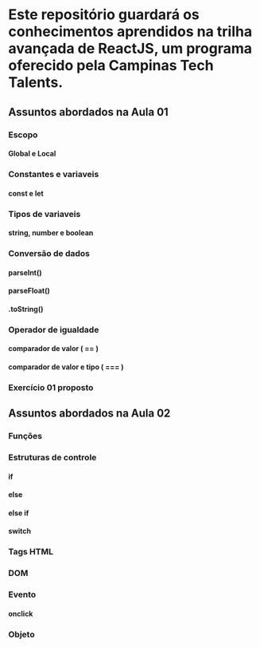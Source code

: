 # Este repositório guardará os conhecimentos aprendidos na trilha avançada de ReactJS, um programa oferecido pela Campinas Tech Talents.

## Assuntos abordados na Aula 01

### Escopo
#### Global e Local

### Constantes e variaveis
#### const e let

### Tipos de variaveis
#### string, number e boolean

### Conversão de dados
#### parseInt()
#### parseFloat()
#### .toString()

### Operador de igualdade
#### comparador de valor ( == )
#### comparador de valor e tipo ( === )

### Exercício 01 proposto

## Assuntos abordados na Aula 02

### Funções

### Estruturas de controle
#### if
#### else
#### else if
#### switch

### Tags HTML

### DOM

### Evento
#### onclick

### Objeto

